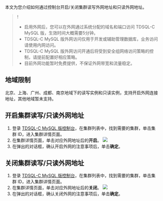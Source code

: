 
本文为您介绍如何通过控制台开启/关闭集群读写外网地址和只读外网地址。
>! 
>- 启用外网后，您可以在外网通过系统分配的域名和端口访问 TDSQL-C MySQL 版，生效时间大概需要5分钟。
>- TDSQL-C MySQL 版外网访问仅用于开发或辅助管理数据库，业务访问请使用内网访问。
>- TDSQL-C MySQL 版外网访问开通后将受到安全组网络访问策略的控制，请提前配置好相应策略。
>- 目前外网功能暂时免费提供，不保证外网带宽和流量稳定。

## 地域限制
北京、上海、广州、成都、南京地域下的读写实例和只读实例，支持开启外网连接地址，其他地域暂未支持。
## 开启集群读写/只读外网地址
1. 登录 [TDSQL-C MySQL 版控制台](https://console.cloud.tencent.com/cynosdb)，在集群列表中，找到需要的集群，单击集群 ID，进入集群详情页面。
2. 在集群详情页面，单击对应外网地址后的**开启**。
![](https://main.qcloudimg.com/raw/fc0ae68f28e87328d16829acba8d5d06.png)
3. 在弹出的对话框，确认开启外网的注意事项后，单击**确定**。

## 关闭集群读写/只读外网地址
1. 登录 [TDSQL-C MySQL 版控制台](https://console.cloud.tencent.com/cynosdb)，在集群列表中，找到需要的集群，单击集群 ID，进入集群详情页面。
2. 在集群详情页面，单击对应外网地址后的**关闭**。
![](https://main.qcloudimg.com/raw/7b50c35de70148f5e4a56a30537a1383.png)
3. 在弹出的对话框，确认关闭外网的注意事项后，单击**确定**。




